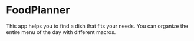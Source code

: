 # FoodPlanner
 This app helps you to find a dish that fits your needs. You can organize the entire menu of the day with different macros.
